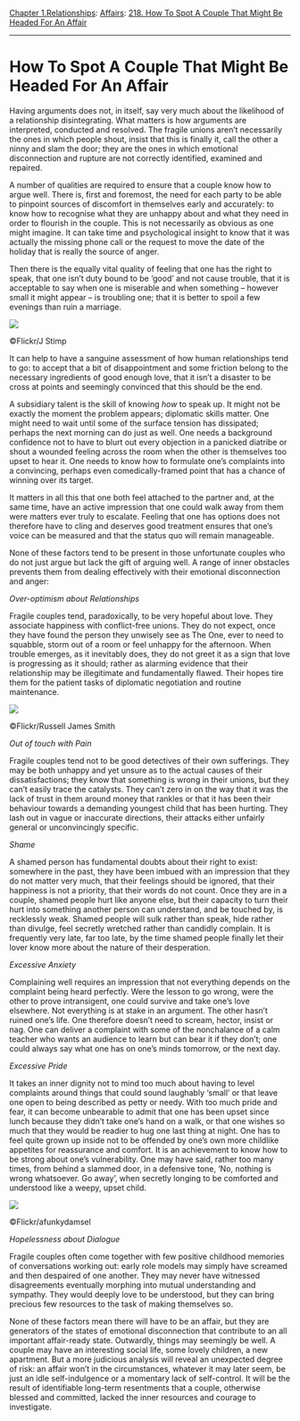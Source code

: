 [Chapter 1.Relationships](https://www.theschooloflife.com/thebookoflife/category/relationships/): [Affairs](https://www.theschooloflife.com/thebookoflife/category/relationships/affairs/): [218. How To Spot A Couple That Might Be Headed For An Affair](https://www.theschooloflife.com/thebookoflife/how-to-spot-a-couple-that-might-be-headed-for-an-affair/)

* * *

# How To Spot A Couple That Might Be Headed For An Affair

Having arguments does not, in itself, say very much about the likelihood of a relationship disintegrating. What matters is how arguments are interpreted, conducted and resolved. The fragile unions aren’t necessarily the ones in which people shout, insist that this is finally it, call the other a ninny and slam the door; they are the ones in which emotional disconnection and rupture are not correctly identified, examined and repaired.

A number of qualities are required to ensure that a couple know how to argue well. There is, first and foremost, the need for each party to be able to pinpoint sources of discomfort in themselves early and accurately: to know how to recognise what they are unhappy about and what they need in order to flourish in the couple. This is not necessarily as obvious as one might imagine. It can take time and psychological insight to know that it was actually the missing phone call or the request to move the date of the holiday that is really the source of anger.

Then there is the equally vital quality of feeling that one has the right to speak, that one isn’t duty bound to be ‘good’ and not cause trouble, that it is acceptable to say when one is miserable and when something – however small it might appear – is troubling one; that it is better to spoil a few evenings than ruin a marriage.

 ![](https://www.theschooloflife.com/thebookoflife/wp-content/uploads/2018/08/36261256106_d328c01bf6_z.jpg)

©Flickr/J Stimp

It can help to have a sanguine assessment of how human relationships tend to go: to accept that a bit of disappointment and some friction belong to the necessary ingredients of good enough love, that it isn’t a disaster to be cross at points and seemingly convinced that this should be the end.

A subsidiary talent is the skill of knowing _how_ to speak up. It might not be exactly the moment the problem appears; diplomatic skills matter. One might need to wait until some of the surface tension has dissipated; perhaps the next morning can do just as well. One needs a background confidence not to have to blurt out every objection in a panicked diatribe or shout a wounded feeling across the room when the other is themselves too upset to hear it. One needs to know how to formulate one’s complaints into a convincing, perhaps even comedically-framed point that has a chance of winning over its target.

It matters in all this that one both feel attached to the partner and, at the same time, have an active impression that one could walk away from them were matters ever truly to escalate. Feeling that one has options does not therefore have to cling and deserves good treatment ensures that one’s voice can be measured and that the status quo will remain manageable.

None of these factors tend to be present in those unfortunate couples who do not just argue but lack the gift of arguing well. A range of inner obstacles prevents them from dealing effectively with their emotional disconnection and anger:

_Over-optimism about Relationships_

Fragile couples tend, paradoxically, to be very hopeful about love. They associate happiness with conflict-free unions. They do not expect, once they have found the person they unwisely see as The One, ever to need to squabble, storm out of a room or feel unhappy for the afternoon. When trouble emerges, as it inevitably does, they do not greet it as a sign that love is progressing as it should; rather as alarming evidence that their relationship may be illegitimate and fundamentally flawed. Their hopes tire them for the patient tasks of diplomatic negotiation and routine maintenance.

 ![](https://www.theschooloflife.com/thebookoflife/wp-content/uploads/2018/08/4239868021_82e895da99_z.jpg)

©Flickr/Russell James Smith

_Out of touch with Pain_

Fragile couples tend not to be good detectives of their own sufferings. They may be both unhappy and yet unsure as to the actual causes of their dissatisfactions; they know that something is wrong in their unions, but they can’t easily trace the catalysts. They can’t zero in on the way that it was the lack of trust in them around money that rankles or that it has been their behaviour towards a demanding youngest child that has been hurting. They lash out in vague or inaccurate directions, their attacks either unfairly general or unconvincingly specific.

_Shame_

A shamed person has fundamental doubts about their right to exist: somewhere in the past, they have been imbued with an impression that they do not matter very much, that their feelings should be ignored, that their happiness is not a priority, that their words do not count. Once they are in a couple, shamed people hurt like anyone else, but their capacity to turn their hurt into something another person can understand, and be touched by, is recklessly weak. Shamed people will sulk rather than speak, hide rather than divulge, feel secretly wretched rather than candidly complain. It is frequently very late, far too late, by the time shamed people finally let their lover know more about the nature of their desperation.

_Excessive Anxiety_

Complaining well requires an impression that not everything depends on the complaint being heard perfectly. Were the lesson to go wrong, were the other to prove intransigent, one could survive and take one’s love elsewhere. Not everything is at stake in an argument. The other hasn’t ruined one’s life. One therefore doesn’t need to scream, hector, insist or nag. One can deliver a complaint with some of the nonchalance of a calm teacher who wants an audience to learn but can bear it if they don’t; one could always say what one has on one’s minds tomorrow, or the next day.

_Excessive Pride_

It takes an inner dignity not to mind too much about having to level complaints around things that could sound laughably ‘small’ or that leave one open to being described as petty or needy. With too much pride and fear, it can become unbearable to admit that one has been upset since lunch because they didn’t take one’s hand on a walk, or that one wishes so much that they would be readier to hug one last thing at night. One has to feel quite grown up inside not to be offended by one’s own more childlike appetites for reassurance and comfort. It is an achievement to know how to be strong about one’s vulnerability. One may have said, rather too many times, from behind a slammed door, in a defensive tone, ‘No, nothing is wrong whatsoever. Go away’, when secretly longing to be comforted and understood like a weepy, upset child.

 ![](https://www.theschooloflife.com/thebookoflife/wp-content/uploads/2018/08/5628741080_f93537c4f3_z.jpg)

©Flickr/afunkydamsel

_Hopelessness about Dialogue_

Fragile couples often come together with few positive childhood memories of conversations working out: early role models may simply have screamed and then despaired of one another. They may never have witnessed disagreements eventually morphing into mutual understanding and sympathy. They would deeply love to be understood, but they can bring precious few resources to the task of making themselves so.

None of these factors mean there will have to be an affair, but they are generators of the states of emotional disconnection that contribute to an all important affair-ready state. Outwardly, things may seemingly be well. A couple may have an interesting social life, some lovely children, a new apartment. But a more judicious analysis will reveal an unexpected degree of risk: an affair won’t in the circumstances, whatever it may later seem, be just an idle self-indulgence or a momentary lack of self-control. It will be the result of identifiable long-term resentments that a couple, otherwise blessed and committed, lacked the inner resources and courage to investigate.
